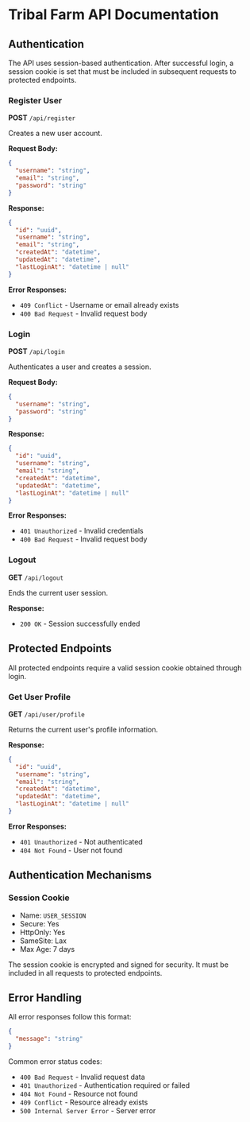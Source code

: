 # Tribal Farm API Documentation

## Authentication

The API uses session-based authentication. After successful login, a session cookie is set that must be included in subsequent requests to protected endpoints.

### Register User
**POST** `/api/register`

Creates a new user account.

**Request Body:**
```json
{
  "username": "string",
  "email": "string",
  "password": "string"
}
```

**Response:**
```json
{
  "id": "uuid",
  "username": "string",
  "email": "string",
  "createdAt": "datetime",
  "updatedAt": "datetime",
  "lastLoginAt": "datetime | null"
}
```

**Error Responses:**
- `409 Conflict` - Username or email already exists
- `400 Bad Request` - Invalid request body

### Login
**POST** `/api/login`

Authenticates a user and creates a session.

**Request Body:**
```json
{
  "username": "string",
  "password": "string"
}
```

**Response:**
```json
{
  "id": "uuid",
  "username": "string",
  "email": "string",
  "createdAt": "datetime",
  "updatedAt": "datetime",
  "lastLoginAt": "datetime | null"
}
```

**Error Responses:**
- `401 Unauthorized` - Invalid credentials
- `400 Bad Request` - Invalid request body

### Logout
**GET** `/api/logout`

Ends the current user session.

**Response:**
- `200 OK` - Session successfully ended

## Protected Endpoints

All protected endpoints require a valid session cookie obtained through login.

### Get User Profile
**GET** `/api/user/profile`

Returns the current user's profile information.

**Response:**
```json
{
  "id": "uuid",
  "username": "string",
  "email": "string",
  "createdAt": "datetime",
  "updatedAt": "datetime",
  "lastLoginAt": "datetime | null"
}
```

**Error Responses:**
- `401 Unauthorized` - Not authenticated
- `404 Not Found` - User not found

## Authentication Mechanisms

### Session Cookie
- Name: `USER_SESSION`
- Secure: Yes
- HttpOnly: Yes
- SameSite: Lax
- Max Age: 7 days

The session cookie is encrypted and signed for security. It must be included in all requests to protected endpoints.

## Error Handling

All error responses follow this format:
```json
{
  "message": "string"
}
```

Common error status codes:
- `400 Bad Request` - Invalid request data
- `401 Unauthorized` - Authentication required or failed
- `404 Not Found` - Resource not found
- `409 Conflict` - Resource already exists
- `500 Internal Server Error` - Server error